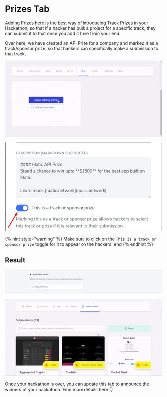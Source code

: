 # Prizes Tab

Adding Prizes here is the best way of introducing Track Prizes in your Hackathon, so that if a hacker has built a project for a specific track, they can submit it to that once you add it here from your end.

Over here, we have created an API Prize for a company and marked it as a track/sponsor prize, so that hackers can specifically make a submission to that track.

![Click on Begin Adding Przies](../../.gitbook/assets/prize.gif)

![](../../.gitbook/assets/image%20%289%29.png)

{% hint style="warning" %}
Make sure to click on the `This is a track or sponsor prize` toggle for it to appear on the hackers' end
{% endhint %}

## Result

![This is how it will look on the hackers&apos; end while they submit their project](../../.gitbook/assets/image%20%2810%29.png)

![Filtering projects on the basis of the Tracks \(Hackathon Submission Page\)](../../.gitbook/assets/filters-1-.gif)

Once your hackathon is over, you can update this tab to announce the winners of your hackathon. Find more details here 👇



